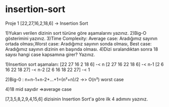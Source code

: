# insertion-sort
Proje 1
[22,27,16,2,18,6] -> Insertion Sort

1)Yukarı verilen dizinin sort türüne göre aşamalarını yazınız.
2)Big-O gösterimini yazınız.
3)Time Complexity: Average case: Aradığımız sayının ortada olması,Worst case: Aradığımız sayının sonda olması, Best case: Aradığımız sayının dizinin en başında olması.
4)Dizi sıralandıktan sonra 18 sayısı hangi case kapsamına girer? Yazınız.

1)Insertion sort aşamaları:
 [22 27 16 2 18 6] -< n
 [2 27 16 22 18 6] -< n-1
 [2 6 16 22 18 27] -< n-2
 [2 6 16 18 22 27] -< 1
 
2)Big-0 : n+n-1+n-2+...+1=(n²+n)/2 ->> O(n²)
 worst case
 
4)18 mid sayıdır =>average case

[7,3,5,8,2,9,4,15,6] dizisinin Insertion Sort'a göre ilk 4 adımını yazınız.

 
                        
 
 

